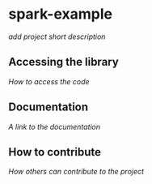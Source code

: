 # spark-example

*add project short description*

## Accessing the library

*How to access the code*

## Documentation

*A link to the documentation*

## How to contribute

*How others can contribute to the project*